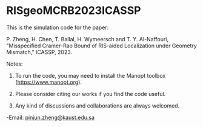 # RISgeoMCRB2023ICASSP

This is the simulation code for the paper:

P. Zheng, H. Chen, T. Ballal, H. Wymeersch and T. Y. Al-Naffouri, "Misspecified Cramer-Rao Bound of RIS-aided Localization under Geometry Mismatch," ICASSP, 2023.

Notes:
1. To run the code, you may need to install the Manopt toolbox (https://www.manopt.org).

2. Please consider citing our works if you find the code useful. 

3. Any kind of discussions and collaborations are always welcomed. 

-Email: pinjun.zheng@kaust.edu.sa 
